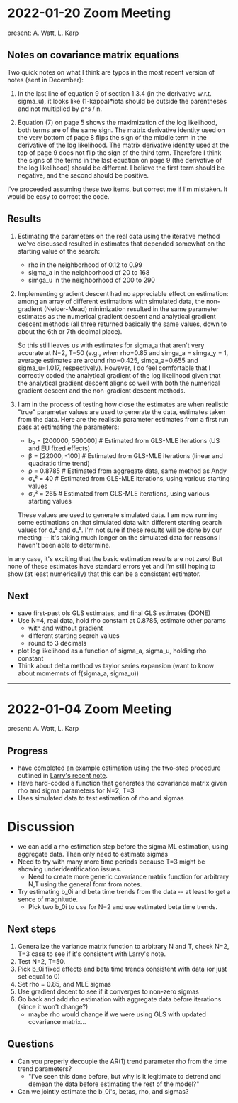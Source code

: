 # 2022-01-20 Zoom Meeting
present: A. Watt, L. Karp

## Notes on covariance matrix equations
Two quick notes on what I think are typos in the most recent version of notes (sent in December):
1. In the last line of equation 9 of section 1.3.4 (in the derivative w.r.t. sigma_u), it looks like (1-kappa)*iota should be outside the parentheses and not multiplied by ρ^s / n. 

2. Equation (7) on page 5 shows the maximization of the log likelihood, both terms are of the same sign. The matrix derivative identity used on the very bottom of page 8 flips the sign of the middle term in the derivative of the log likelihood. The matrix derivative identity used at the top of page 9 does not flip the sign of the third term. Therefore I think the signs of the terms in the last equation on page 9 (the derivative of the log likelihood) should be different. I believe the first term should be negative, and the second should be positive.

I've proceeded assuming these two items, but correct me if I'm mistaken. It would be easy to correct the code.

## Results
1. Estimating the parameters on the real data using the iterative method we've discussed resulted in estimates that depended somewhat on the starting value of the search:
    - rho in the neighborhood of 0.12 to 0.99
    - sigma_a in the neighborhood of 20 to 168
    - simga_u in the neighborhood of 200 to 290

2. Implementing gradient descent had no appreciable effect on estimation: among an array of different estimations with simulated data, the non-gradient (Nelder-Mead) minimization resulted in the same parameter estimates as the numerical gradient descent and analytical gradient descent methods (all three returned basically the same values, down to about the 6th or 7th decimal place). 

    So this still leaves us with estimates for sigma_a that aren't very accurate at N=2, T=50 (e.g., when rho=0.85 and simga_a = simga_y = 1, average estimates are around rho=0.425, simga_a=0.655 and sigma_u=1.017, respectively). However, I do feel comfortable that I correctly coded the analytical gradient of the log likelihood given that the analytical gradient descent aligns so well with both the numerical gradient descent and the non-gradient descent methods.

3. I am in the process of testing how close the estimates are when realistic "true" parameter values are used to generate the data, estimates taken from the data. Here are the realistic parameter estimates from a first run pass at estimating the parameters:
    - b₀ = [200000, 560000]  # Estimated from GLS-MLE iterations (US and EU fixed effects)
    - β  = [22000, -100]     # Estimated from GLS-MLE iterations (linear and quadratic time trend)
    - ρ  = 0.8785            # Estimated from aggregate data, same method as Andy
    - σₐ² = 40               # Estimated from GLS-MLE iterations, using various starting values
    - σᵤ² = 265              # Estimated from GLS-MLE iterations, using various starting values

    These values are used to generate simulated data. I am now running some estimations on that simulated data with different starting search values for σₐ² and σᵤ². I'm not sure if these results will be done by our meeting -- it's taking much longer on the simulated data for reasons I haven't been able to determine. 


In any case, it's exciting that the basic estimation results are not zero! But none of these estimates have standard errors yet and I'm still hoping to show (at least numerically) that this can be a consistent estimator.

## Next
- save first-past ols GLS estimates, and final GLS estimates (DONE)
- Use N=4, real data, hold rho constant at 0.8785, estimate other params
    - with and without gradient
    - different starting search values
    - round to 3 decimals
- plot log likelihood as a function of sigma_a, sigma_u, holding rho constant
- Think about delta method vs taylor series expansion (want to know about momemnts of f(sigma_a, sigma_u))





___
# 2022-01-04 Zoom Meeting
present: A. Watt, L. Karp

## Progress
- have completed an example estimation using the two-step procedure outlined in [Larry's recent note](https://github.com/acwatt/karp_ranking_policies/blob/main/docs/larry/2021-12_new_writeup_after_statistics_consulting.pdf).
- Have hard-coded a function that generates the covariance matrix given rho and sigma parameters for N=2, T=3
- Uses simulated data to test estimation of rho and sigmas

# Discussion
- we can add a rho estimation step before the sigma ML estimation, using aggregate data. Then only need to estimate sigmas
- Need to try with many more time periods because T=3 might be showing underidentification issues.
    - Need to create more generic covariance matrix function for arbitrary N,T using the general form from notes.
- Try estimating b_0i and beta time trends from the data -- at least to get a sence of magnitude.
    - Pick two b_0i to use for N=2 and use estimated beta time trends.


## Next steps
1. Generalize the variance matrix function to arbitrary N and T, check N=2, T=3 case to see if it's consistent with Larry's note.
2. Test N=2, T=50.
3. Pick b_0i fixed effects and beta time trends consistent with data (or just set equal to 0)
4. Set rho = 0.85, and MLE sigmas
5. Use gradient decent to see if it converges to non-zero sigmas
6. Go back and add rho estimation with aggregate data before iterations (since it won't change?)
    - maybe rho would change if we were using GLS with updated covariance matrix...


## Questions
- Can you preperly decouple the AR(1) trend parameter rho from the time trend parameters?
    - "I've seen this done before, but why is it legitimate to detrend and demean the data before estimating the rest of the model?"
- Can we jointly estimate the b_0i's, betas, rho, and sigmas?
